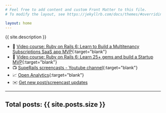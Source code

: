```yaml
---
# Feel free to add content and custom Front Matter to this file.
# To modify the layout, see https://jekyllrb.com/docs/themes/#overriding-theme-defaults

layout: home
---
```


{{ site.description }}

* 📕 [Video course: Ruby on Rails 6: Learn to Build a Multitenancy Subscriptions SaaS app MVP](https://gumroad.com/l/ror6saas/presale33){:target="blank"}
* 📗 [Video course: Ruby on Rails 6: Learn 25+ gems and build a Startup MVP](https://www.udemy.com/course/ruby-on-rails-6-learn-20-gems-build-an-e-learning-platform/?referralCode=4721E9D437DEE1734159){:target="blank"}
* 📺 [SupeRails screencasts - Youtube channel](https://www.youtube.com/channel/UCyr6ZTmztFW3FB4qG_97FoA){:target="blank"}
* 📈 [Open Analytics](https://plausible.io/blog.corsego.com){:target="blank"}
* ✉️ [Get new post/screencast updates](/mailing-list)

****

## Total posts: {{ site.posts.size }}